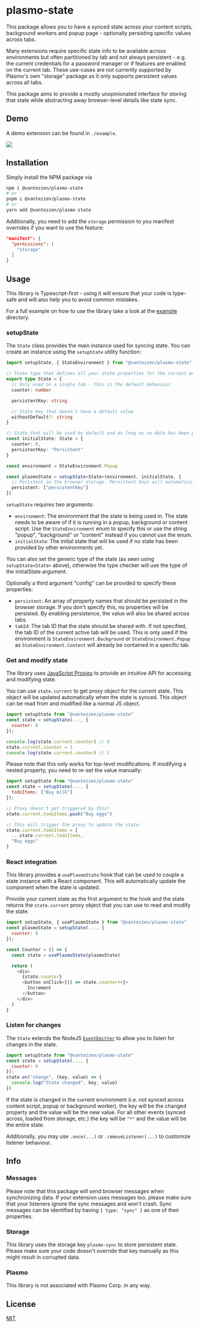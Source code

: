 # plasmo-state

This package allows you to have a synced state across your content scripts, background workers and popup page - optionally persisting specific values across tabs.

Many extensions require specific state info to be available across environments but often partitioned by tab and not always persistent - e.g. the current credentials for a password manager or if features are enabled on the current tab.
These use-cases are not currently supported by Plasmo's own "storage" package as it only supports persistent values across all tabs.

This package aims to provide a mostly unopinionated interface for storing that state while abstracting away browser-level details like state sync.

## Demo

A demo extension can be found in `./example`.

![](https://github.com/vantezzen/plasmo-state/raw/main/demo.gif)

## Installation

Simply install the NPM package via

```bash
npm i @vantezzen/plasmo-state
# or
pnpm i @vantezzen/plasmo-state
# or
yarn add @vantezzen/plasmo-state
```

Additionally, you need to add the `storage` permission to you manifest overrides if you want to use the feature:

```JSON
"manifest": {
  "permissions": [
    "storage"
  ]
}
```

## Usage

This library is Typescript-first - using it will ensure that your code is type-safe and will also help you to avoid common mistakes.

For a full example on how to use the library take a look at the [example](./example/) directory.

### setupState

The `State` class provides the main instance used for syncing state. You can create an instance using the `setupState` utility function:

```ts
import setupState, { StateEnvironment } from "@vantezzen/plasmo-state"

// State type that defines all your state properties for the current environment
export type State = {
  // Only used on a single tab - this is the default behaviour
  counter: number

  persistentKey: string

  // State key that doesn't have a default value
  withoutDefault?: string
}

// State that will be used by default and as long as no data has been provided by other environments yet
const initialState: State = {
  counter: 0,
  persistentKey: "Persistent"
}

const environment = StateEnvironment.Popup

const plasmoState = setupState<State>(environment, initialState, {
  // Peristent in the browser storage. Persistent keys will automatically be shared across tabs
  persistent: ["persistentKey"]
})
```

`setupState` requires two arguments:

- `environment`: The environment that the state is being used in. The state needs to be aware of if it is running in a popup, background or content script.
  Use the `StateEnvironment` enum to specify this or use the string "popup", "background" or "content" instead if you cannot use the enum.
- `initialState`: The initial state that will be used if no state has been provided by other environments yet.

You can also set the generic type of the state (as seen using `setupState<State>` above), otherwise the type checker will use the type of the initialState argument.

Optionally a third argument "config" can be provided to specify these properties:

- `persistent`: An array of property names that should be persisted in the browser storage.
  If you don't specify this, no properties will be persisted. By enabling persistence, the value will also be shared across tabs.
- `tabId`: The tab ID that the state should be shared with. If not specified, the tab ID of the current active tab will be used.
  This is only used if the environment is `StateEnvironment.Background` or `StateEnvironment.Popup` as `StateEnvironment.Content` will already be contained in a specific tab.

### Get and modify state

The library uses [JavaScript Proxies](https://developer.mozilla.org/en-US/docs/Web/JavaScript/Reference/Global_Objects/Proxy) to provide an intuitive API for accessing and modifying state.

You can use `state.current` to get proxy object for the current state. This object will be updated automatically when the state is synced. This object can be read from and modified like a normal JS object.

```js
import setupState from "@vantezzen/plasmo-state"
const state = setupState(..., {
  counter: 0
});

console.log(state.current.counter) // 0
state.current.counter = 1
console.log(state.current.counter) // 1
```

Please note that this only works for top-level modifications. If modifying a nested property, you need to re-set the value manually:

```js
import setupState from "@vantezzen/plasmo-state"
const state = setupState(..., {
  todoItems: ["Buy milk"]
});

// Proxy doesn't get triggered by this!
state.current.todoItems.push("Buy eggs")

// This will trigger the proxy to update the state:
state.current.todoItems = [
  ...state.current.todoItems,
  "Buy eggs"
]
```

### React integration

This library provides a `usePlasmoState` hook that can be used to couple a state instance with a React component. This will automatically update the component when the state is updated.

Provide your current state as the first argument to the hook and the state returns the `state.current` proxy object that you can use to read and modify the state.

```js
import setupState, { usePlasmoState } from "@vantezzen/plasmo-state"
const plasmoState = setupState(..., {
  counter: 0
});

const Counter = () => {
  const state = usePlasmoState(plasmoState)

  return (
    <div>
      {state.counter}
      <button onClick={() => state.counter++}>
        Increment
      </button>
    </div>
  )
}
```

### Listen for changes

The `State` extends the NodeJS [`EventEmitter`](https://nodejs.org/api/events.html#class-eventemitter) to allow you to listen for changes in the state.

```js
import setupState from "@vantezzen/plasmo-state"
const state = setupState(..., {
  counter: 0
});
state.on("change", (key, value) => {
  console.log("State changed", key, value)
})
```

If the state is changed in the current environment (i.e. not synced across content script, popup or background worker), the key will be the changed property and the value will be the new value. For all other events (synced across, loaded from storage, etc.) the key will be `"*"` and the value will be the entire state.

Additionally, you may use `.once(...)` or `.removeListener(...)` to customize listener behaviour.

## Info

### Messages

Please note that this package will send browser messages when synchronizing data. If your extension uses messages too, please make sure that your listeners ignore the sync messages and won't crash. Sync messages can be identified by having `{ type: "sync" }` as one of their properties.

### Storage

This library uses the storage key `plasmo-sync` to store persistent state. Please make sure your code doesn't override that key manually as this might result in corrupted data.

### Plasmo

This library is not associated with Plasmo Corp. in any way.

## License

[MIT](./LICENSE)
